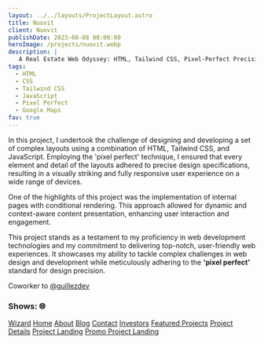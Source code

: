 ```yaml
---
layout: ../../layouts/ProjectLayout.astro
title: Nuovit
client: Nuovit
publishDate: 2023-08-08 00:00:00
heroImage: /projects/nuovit.webp
description: |
   A Real Estate Web Odyssey: HTML, Tailwind CSS, Pixel-Perfect Precision, and More
tags:
  - HTML
  - CSS
  - Tailwind CSS
  - JavaScript
  - Pixel Perfect
  - Google Maps
fav: true
---
```


In this project, I undertook the challenge of designing and developing a set of complex layouts using a combination of HTML, Tailwind CSS, and JavaScript. Employing the 'pixel perfect' technique, I ensured that every element and detail of the layouts adhered to precise design specifications, resulting in a visually striking and fully responsive user experience on a wide range of devices.

One of the highlights of this project was the implementation of internal pages with conditional rendering. This approach allowed for dynamic and context-aware content presentation, enhancing user interaction and engagement.

This project stands as a testament to my proficiency in web development technologies and my commitment to delivering top-notch, user-friendly web experiences. It showcases my ability to tackle complex challenges in web design and development while meticulously adhering to the **'pixel perfect'** standard for design precision.

Coworker to <a href="https://github.com/guillezdev" target="_blank">@guillezdev</a>

### Shows: 🌐

<div class="flex flex-col gap-1 w-fit">
  <a href="https://nuovit.vercel.app/wizard.html" target="_blank">Wizard</a>
  <a href="https://nuovit.vercel.app" target="_blank">Home</a>
  <a href="https://nuovit.vercel.app/about.html" target="_blank">About</a>
  <a href="https://nuovit.vercel.app/blog.html" target="_blank">Blog</a>
  <a href="https://nuovit.vercel.app/contacto.html" target="_blank">Contact</a>
  <a href="https://nuovit.vercel.app/inversores.html" target="_blank">Investors</a>
  <a href="https://nuovit.vercel.app/proyectos-destacados.html" target="_blank">Featured Projects</a>
  <a href="https://nuovit.vercel.app/ficha-proyecto.html" target="_blank">Project Details</a>
  <a href="https://nuovit.vercel.app/landing-proyecto.html" target="_blank">Project Landing</a>
  <a href="https://nuovit.vercel.app/landing-proyecto-promo.html" target="_blank">Promo Project Landing</a>
</div>

